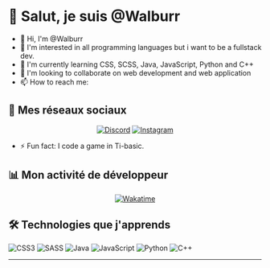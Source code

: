 # 👋 Salut, je suis @Walburr

- 👋 Hi, I'm @Walburr
- 👀 I'm interested in all programming languages but i want to be a fullstack dev.
- 🌱 I'm currently learning CSS, SCSS, Java, JavaScript, Python and C++
- 💞️ I'm looking to collaborate on web development and web application
- 📫 How to reach me: 

## 📱 Mes réseaux sociaux

<div align="center">
  
[![Discord](https://img.shields.io/badge/Discord-7289DA?style=for-the-badge&logo=discord&logoColor=white)](https://discordapp.com/users/Walbur)
[![Instagram](https://img.shields.io/badge/Instagram-E4405F?style=for-the-badge&logo=instagram&logoColor=white)](https://www.instagram.com/walbur_ps/)

</div>

- ⚡ Fun fact: I code a game in Ti-basic.

## 📊 Mon activité de développeur

<div align="center">
  
[![Wakatime](https://wakatime.com/badge/user/bb16d1fe-1a0a-485d-b714-f07d5a532aec.svg)](https://wakatime.com/@bb16d1fe-1a0a-485d-b714-f07d5a532aec)

</div>

## 🛠️ Technologies que j'apprends

![CSS3](https://img.shields.io/badge/css3-%231572B6.svg?style=for-the-badge&logo=css3&logoColor=white)
![SASS](https://img.shields.io/badge/SASS-hotpink.svg?style=for-the-badge&logo=SASS&logoColor=white)
![Java](https://img.shields.io/badge/java-%23ED8B00.svg?style=for-the-badge&logo=openjdk&logoColor=white)
![JavaScript](https://img.shields.io/badge/javascript-%23323330.svg?style=for-the-badge&logo=javascript&logoColor=%23F7DF1E)
![Python](https://img.shields.io/badge/python-3670A8?style=for-the-badge&logo=python&logoColor=ffdd54)
![C++](https://img.shields.io/badge/c++-%2300599C.svg?style=for-the-badge&logo=c%2B%2B&logoColor=white)

---

<!---
Walburr/Walburr is a ✨ special ✨ repository because its `README.md` (this file) appears on your GitHub profile.
You can click the Preview link to take a look at your changes.
--->
